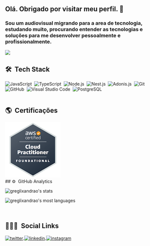 ## Olá. Obrigado por visitar meu perfil. 🤩

### Sou um audiovisual migrando para a area de tecnologia, estudando muito, procurando entender as tecnologias e soluções para me desenvolver pessoalmente e profissionalmente.<br>

![](https://komarev.com/ghpvc/?username=greglixandrao&style=plastic&color=gray&label=Visitors)

## 🛠 &nbsp;Tech Stack

![JavaScript](https://img.shields.io/badge/-JavaScript-05122A?style=flat&logo=javascript)&nbsp;
![TypeScript](https://img.shields.io/badge/-TypeScript-05122A?style=flat&logo=typescript)&nbsp;
![Node.js](https://img.shields.io/badge/-Node.js-05122A?style=flat&logo=node.js)&nbsp;
![Nest.js](https://img.shields.io/badge/-NestJS-05122A?style=flat&logo=nestjs)&nbsp;
![Adonis.js](https://img.shields.io/badge/-AdonisJS-05122A?style=flat&logo=adonisjs)&nbsp;
![Git](https://img.shields.io/badge/-Git-05122A?style=flat&logo=git)&nbsp;
![GitHub](https://img.shields.io/badge/-GitHub-05122A?style=flat&logo=github)&nbsp;
![Visual Studio Code](https://img.shields.io/badge/-Visual%20Studio%20Code-05122A?style=flat&logo=visual-studio-code&logoColor=007ACC)&nbsp;
![PostgreSQL](https://img.shields.io/badge/-PostgreSQL-05122A?style=flat&logo=postgresql)&nbsp;
<br><br>
## 🌎️ &nbsp;Certificações<br>
<img src="aws-certified-cloud-practitioner.png" />
<br>
## ⚙️ &nbsp;GitHub Analytics

<p>
<img width="530em" src="https://readme-stats.jonas-bernard.dev/api?username=greglixandrao&show_icons=true&theme=vision-friendly-dark" alt="greglixandrao's stats"/>
</p>
<p>
<img width="530em" src="https://readme-stats.jonas-bernard.dev/api/top-langs/?username=greglixandrao&layout=compact&theme=vision-friendly-dark" alt="greglixandrao's most languages"/>
</p>

<br>

<!--[![Anurag's GitHub stats](https://github-readme-stats.vercel.app/api?greglixandrao=anuraghazra)](https://github.com/anuraghazra/github-readme-stats)-->

## 👨🏼‍💻 &nbsp;Social Links

<p>
<a href="https://twitter.com/greglixandrao" target="_blank">
  <img align="center" src="https://img.shields.io/badge/-greglixandrao-05122A?style=flat&logo=twitter" alt="twitter"/>
</a>
<a href="https://linkedin.com/in/gregorio-lixandrao" target="_blank">
  <img align="center" src="https://img.shields.io/badge/-greglixandrao-05122A?style=flat&logo=linkedin" alt="linkedin"/>
</a>
<a href="https://instagram.com/greglixandrao" target="_blank">
 <img align="center" src="https://img.shields.io/badge/-greglixandrao-05122A?style=flat&logo=instagram" alt="instagram"/>
</a>
</p>

<!--
**greglixandrao/greglixandrao** is a ✨ _special_ ✨ repository because its `README.md` (this file) appears on your GitHub profile.

Here are some ideas to get you started:

- 🔭 I’m currently working on ...
- 🌱 I’m currently learning ...
- 👯 I’m looking to collaborate on ...
- 🤔 I’m looking for help with ...
- 💬 Ask me about ...
- 📫 How to reach me: ...
- 😄 Pronouns: ...
- ⚡ Fun fact: ...
-->
